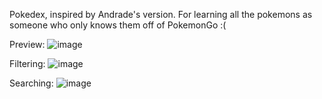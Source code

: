 Pokedex, inspired by Andrade's version. 
For learning all the pokemons as someone who only knows them off of PokemonGo :(

Preview:
![image](https://github.com/hannahsgithub/pokedex/assets/122186988/863d8f81-a44b-48bb-86a2-c20432aa5ce8)

Filtering:
![image](https://github.com/hannahsgithub/pokedex/assets/122186988/c24cb126-1aa0-457a-b24c-87adcb17e32e)

Searching:
![image](https://github.com/hannahsgithub/pokedex/assets/122186988/4beece38-6384-4995-88d2-db5ad8a9b1c4)
